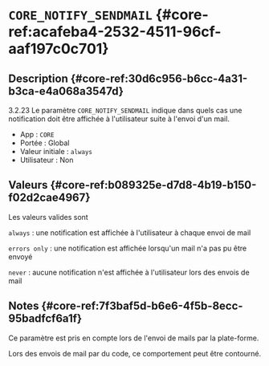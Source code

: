 # `CORE_NOTIFY_SENDMAIL` {#core-ref:acafeba4-2532-4511-96cf-aaf197c0c701}

## Description {#core-ref:30d6c956-b6cc-4a31-b3ca-e4a068a3547d}

<span class="flag from release inline">3.2.23</span> Le paramètre `CORE_NOTIFY_SENDMAIL`
indique dans quels cas une notification doit être affichée à l'utilisateur suite à l'envoi d'un mail.

*   App : `CORE`
*   Portée : Global
*   Valeur initiale : `always`
*   Utilisateur : Non

## Valeurs {#core-ref:b089325e-d7d8-4b19-b150-f02d2cae4967}

Les valeurs valides sont

`always`
:   une notification est affichée à l'utilisateur à chaque envoi de mail

`errors only`
:   une notification est affichée lorsqu'un mail n'a pas pu être envoyé

`never`
:   aucune notification n'est affichée à l'utilisateur lors des envois de mail

## Notes {#core-ref:7f3baf5d-b6e6-4f5b-8ecc-95badfcf6a1f}

Ce paramètre est pris en compte lors de l'envoi de mails par la plate-forme.

Lors des envois de mail par du code, ce comportement peut être contourné.

<!-- links -->
[core_urlindex]: #core-ref:9081464e-dfc9-4836-8577-cfa59829eaa0
[alink]:         #core-ref:aaaa5d78-0982-4c3e-a8ed-a125c49572a8
[core-ref:mailtemplate]: #core-ref:8723b1aa-10d3-4316-af6b-071f4d59ceee

